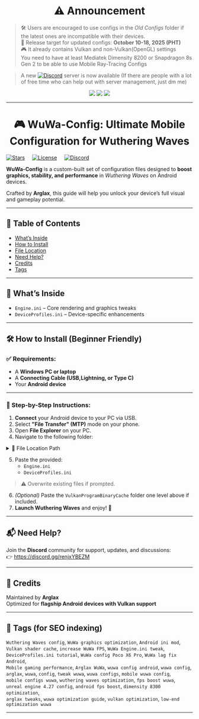 
<h1 align="center">⚠️ Announcement</h1>

> 🛠️ Users are encouraged to use configs in the *Old Configs* folder if the latest ones are incompatible with their devices.  
> 📅 Release target for updated configs: **October 10-18, 2025 (PHT)**  
> 🎮 It already contains Vulkan and non-Vulkan(OpenGL) settings  
> You need to have at least Mediatek Dimensity 8200 or Snapdragon 8s Gen 2 to be able to use Mobile Ray-Tracing Configs

> A new [![Discord](https://img.shields.io/badge/Discord-7289DA?logo=discord&logoColor=white)](https://discord.gg/renjxYBEZM) server is now available (If there are people with a lot of free time who can help out with server management, just dm me)

<div align="center">

  <img src="https://img.shields.io/badge/Update-Scheduled-blue?style=for-the-badge&logo=github&logoColor=white" />
  <img src="https://img.shields.io/badge/🎯_Target_Version-2.6-green?style=for-the-badge" />
  <img src="https://img.shields.io/badge/Support-Vulkan_&_Non--Vulkan-orange?style=for-the-badge&logo=cog&logoColor=white" />

</div>


---

<h1 align="center">🎮 WuWa-Config: Ultimate Mobile Configuration for Wuthering Waves</h1>

[![Stars](https://img.shields.io/github/stars/Arglax/WuWa-Config?style=social)](https://github.com/Arglax/WuWa-Config/stargazers) &nbsp;  &nbsp; [![License](https://img.shields.io/badge/License-CustomizedMIT-lightgrey)](https://github.com/Arglax/WuWa-Config/blob/main/LICENSE) &nbsp;  &nbsp; [![Discord](https://img.shields.io/badge/Join-Discord-7289DA?logo=discord&logoColor=white)](https://discord.gg/renjxYBEZM)

**WuWa-Config** is a custom-built set of configuration files designed to **boost graphics, stability, and performance** in *Wuthering Waves* on Android devices.

Crafted by **Arglax**, this guide will help you unlock your device’s full visual and gameplay potential.

---

## 📖 Table of Contents
- [What’s Inside](#-whats-inside)
- [How to Install](#how-to-install)
- [File Location](#file-location)
- [Need Help?](#-need-help)
- [Credits](#-credits)
- [Tags](#-tags-for-seo-indexing)

---

## 📁 What’s Inside

- `Engine.ini` – Core rendering and graphics tweaks  
- `DeviceProfiles.ini` – Device-specific enhancements  

---
<a id="how-to-install"></a>
## 🛠️ How to Install (Beginner Friendly)

### ✅ Requirements:
- A **Windows PC or laptop**
- A **Connecting Cable (USB,Lightning, or Type C)** 
- Your **Android device**

---

### 🔧 Step-by-Step Instructions:

1. **Connect** your Android device to your PC via USB.  
2. Select **"File Transfer" (MTP)** mode on your phone.  
3. Open **File Explorer** on your PC.  
4. Navigate to the following folder:

<details>
<summary>📂 File Location Path</summary>
<a id="file-location"></a>
To access or modify configuration files for **Wuthering Waves**, navigate to the following folder on your Android device:

```
Internal Storage/
└── Android/
    └── data/
        └── com.kurogame.wutheringwaves.global/
            └── files/
                └── UE4Game/
                    └── Client/
                        └── Client/
                            └── Saved/
                                └── Config/
                                    └── Android/
```

</details>

5. Paste the provided:
   - `Engine.ini`
   - `DeviceProfiles.ini`  

> ⚠️ Overwrite existing files if prompted.  

6. *(Optional)* Paste the `VulkanProgramBinaryCache` folder one level above if included.  
7. **Launch Wuthering Waves** and enjoy! 🚀  

---

## 📬 Need Help?

Join the **Discord** community for support, updates, and discussions:  
👉 https://discord.gg/renjxYBEZM

---

## 📝 Credits

Maintained by **Arglax**  
Optimized for **flagship Android devices with Vulkan support**

---

## 🔎 Tags (for SEO indexing)
`Wuthering Waves config`, `WuWa graphics optimization`, `Android ini mod`,  
`Vulkan shader cache`, `increase WuWa FPS`, `WuWa Engine.ini tweak`,  
`DeviceProfiles.ini tutorial`, `WuWa config Poco X6 Pro`, `WuWa lag fix Android`,  
`Mobile gaming performance`, `Arglax WuWa`, `wuwa config android`, `wuwa config`,  
`arglax`, `wuwa`, `config`, `tweak wuwa`, `wuwa configs`, `mobile wuwa config`,  
`mobile configs wuwa`, `wuthering waves optimization`, `fps boost wuwa`,  
`unreal engine 4.27 config`, `android fps boost`, `dimensity 8300 optimization`,  
`arglax tweaks`, `wuwa optimization guide`, `vulkan optimization`, `low-end optimization wuwa`

---
